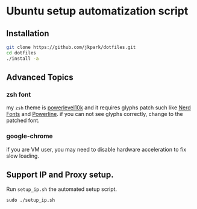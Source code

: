 # Ubuntu setup automatization script


## Installation

```bash
git clone https://github.com/jkpark/dotfiles.git
cd dotfiles
./install -a
```

## Advanced Topics

### zsh font

my `zsh` theme is [powerlevel10k](https://github.com/romkatv/powerlevel10k) and it requires glyphs patch such like [Nerd Fonts](https://github.com/ryanoasis/nerd-fonts) and [Powerline](https://github.com/powerline/fonts). if you can not see glyphs correctly, change to the patched font.

### google-chrome 

if you are VM user, you may need to disable hardware acceleration to fix slow loading.


## Support IP and Proxy setup.

Run `setup_ip.sh` the automated setup script.

```
sudo ./setup_ip.sh
```
